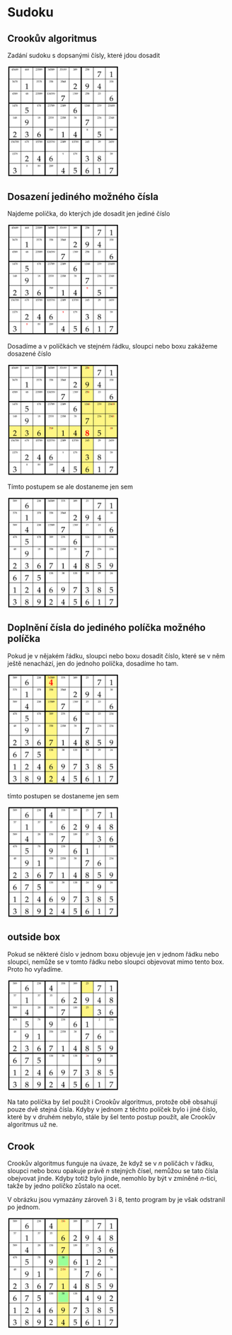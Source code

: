 # Sudoku

## Crookův algoritmus

Zadání sudoku s dopsanými čísly, které jdou dosadit

<img src="images/img1.png" width="50%">


## Dosazení jediného možného čísla
Najdeme políčka, do kterých jde dosadit jen jediné číslo

<img src="images/img2.png" width="50%">

Dosadíme a v políčkách ve stejném řádku, sloupci nebo boxu zakážeme dosazené číslo

<img src="images/img3.png" width="50%">

Tímto postupem se ale dostaneme jen sem

<img src="images/img4.png" width="50%">

## Doplnění čísla do jediného políčka možného políčka

Pokud je v nějakém řádku, sloupci nebo boxu dosadit číslo, které se v něm ještě nenachází, jen do jednoho políčka, dosadíme ho tam.

<img src="images/img5.png" width="50%">

tímto postupen se dostaneme jen sem

<img src="images/img6.png" width="50%">

## outside box

Pokud se některé číslo v jednom boxu objevuje jen v jednom řádku nebo sloupci, nemůže se v tomto řádku nebo sloupci objevovat mimo tento box. Proto ho vyřadíme.

<img src="images/img7.png" width="50%">

Na tato políčka by šel použít i Crookův algoritmus, protože obě obsahují pouze dvě stejná čísla. Kdyby v jednom z těchto políček bylo i jiné číslo, které by v druhém nebylo, stále by šel tento postup použít, ale Crookův algoritmus už ne.

## Crook
Crookův algoritmus funguje na úvaze, že když se v *n* políčách v řádku, sloupci nebo boxu opakuje právě *n* stejných čísel, nemůžou se tato čísla obejvovat jinde. Kdyby totiž bylo jinde, nemohlo by být v zmíněné *n*-tici, takže by jedno políčko zůstalo na ocet.

V obrázku jsou vymazány zároveň 3 i 8, tento program by je však odstranil po jednom. 

<img src="images/img8.png" width="50%">

